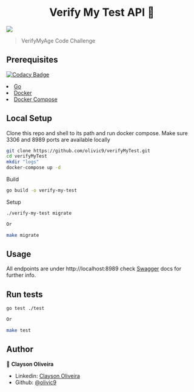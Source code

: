 <h1 align="center">Verify My Test API 🍺</h1>
<p>
    <img src="https://shields.io/badge/Go-%5E16.6-red?logo=go">

</p>


> VerifyMyAge Code Challenge

## Prerequisites

[![Codacy Badge](https://api.codacy.com/project/badge/Grade/71a3b93e0ad8428da03507a3b78e1fd8)](https://app.codacy.com/gh/olivic9/verifyMyTest?utm_source=github.com&utm_medium=referral&utm_content=olivic9/verifyMyTest&utm_campaign=Badge_Grade_Settings)

<li><a href="https://golang.org/doc/install">Go</a></li>
<li><a href="https://www.docker.com/get-started">Docker</a></li>
<li><a href="https://docs.docker.com/compose/">Docker Compose</a></li>

## Local Setup

Clone this repo and shell to its path and run docker compose. Make sure 3306 and 8989 ports are available locally

```sh
git clone https://github.com/olivic9/verifyMyTest.git
cd verifyMyTest
mkdir "logs"
docker-compose up -d
```

Build

```sh
go build -o verify-my-test
```

Setup

```sh
./verify-my-test migrate

Or

make migrate
```

## Usage

All endpoints are under http://localhost:8989 check <a href="http://localhost:8989/swagger/index.html/">Swagger</a> docs
for further info.

## Run tests

```sh
go test ./test

Or

make test

```

## Author

👤 **Clayson Oliveira**

  * Linkedin: [Clayson Oliveira](https://www.linkedin.com/in/clayson-oliveira-603a853b/)
  * Github: [@olivic9](https://github.com/olivic9)